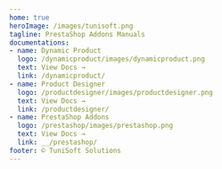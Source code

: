```yaml
---
home: true
heroImage: /images/tunisoft.png
tagline: PrestaShop Addons Manuals
documentations:
- name: Dynamic Product
  logo: /dynamicproduct/images/dynamicproduct.png
  text: View Docs →
  link: /dynamicproduct/
- name: Product Designer
  logo: /productdesigner/images/productdesigner.png
  text: View Docs →
  link: /productdesigner/
- name: PrestaShop Addons
  logo: /prestashop/images/prestashop.png
  text: View Docs →
  link: __/prestashop/
footer: ©️ TuniSoft Solutions
---
```


